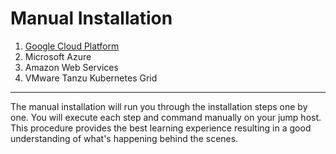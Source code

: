 # Manual Installation

1. [Google Cloud Platform](./gcp)
2. Microsoft Azure
3. Amazon Web Services
4. VMware Tanzu Kubernetes Grid

---

The manual installation will run you through the installation steps one by one. You will execute each step and command manually on your jump host. This procedure provides the best learning experience resulting in a good understanding of what's happening behind the scenes.
